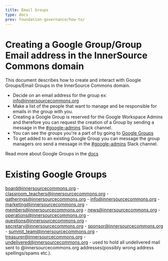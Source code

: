 ```yaml
---
title: Email Groups
type: docs
prev: foundation-governance/how-to/
---
```


# Creating a Google Group/Group Email address in the InnerSource Commons domain

This document describes how to create and interact with Google Groups/Email Groups in the InnerSource Commons domain.

* Decide on an email address for the group ex: info@innersourcecommons.org
* Make a list of the people that want to manage and be responsible for emails in the group with you.
* Creating a Google Group is reserved for the Google Workspace Admins and therefore you can request the creation of a Group by sending a message in the [#google-admins] Slack channel.
* You can see the groups you're a part of by going to [Google Groups]
* To get added to an existing Google Group you can message the group managers oro send a message in the [#google-admins] Slack channel.

Read more about Google Groups in the [docs]

# Existing Google Groups
board@innersourcecommons.org - 
classroom_teachers@innersourcecommons.org - 
gatherings@innersourcecommons.org - 
info@innersourcecommons.org - 
marketing@innersourcecommons.org - 
members@innersourcecommons.org - 
news@innersourcecommons.org - 
operations@innersourcecommons.org - 
questions@innersourcecommons.org -
secretary@innersourcecommons.org - 
sponsor@innersourcecommons.org -
summit_team@innersourcecommons.org - 
treasurer@innersourcecommons.org - 
undelivered@innersourcecommons.org - used to hold all undelivered mail sent to @innersourcecommons.org addresses(possibly wrong address spellings/spams etc.).

[Google Groups]: https://groups.google.com/my-groups
[docs]: https://support.google.com/groups/answer/46601?hl=en
[#google-admins]: https://innersourcecommons.slack.com/archives/C06V6RGLBP1
